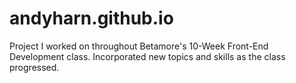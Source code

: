# andyharn.github.io
Project I worked on throughout Betamore's 10-Week Front-End Development class. Incorporated new topics and skills as the class progressed. 
